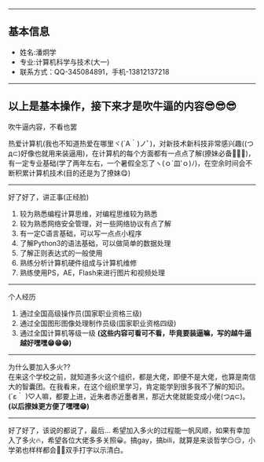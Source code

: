 -------
基本信息
-------
- 姓名:潘炯学  
- 专业:计算机科学与技术(大一)
- 联系方式：QQ-345084891，手机-13812137218

-------
以上是基本操作，接下来才是吹牛逼的内容😎😎😎 
------- 
吹牛逼内容，不看也罢 
  
热爱计算机(我也不知道热爱在哪里ヾ(´A｀)ノﾟ)，对新技术新科技非常感兴趣((つд⊂)好像也就用来装逼用)，在计算机的每个方面都有一点点了解(撩妹必备🤔🤔🤔)，有一定专业基础(学了两年左右，一个暑假全忘了ヽ(ｏ`皿′ｏ)ﾉ)，在空余时间会不断积累计算机技术(目的还是为了撩妹😋)

-------
好了好了，讲正事(正经脸)

1. 较为熟悉编程计算思维，对编程思维较为熟悉  
2. 较为熟悉网络安全管理，对一些网络协议有点了解
3. 有一定C语言基础，可以写一点点小程序
4. 了解Python3的语法基础，可以做简单的数据处理
5. 了解正则表达式的一般使用
6. 熟练分析计算机硬件组成与计算机维修
7. 熟练使用PS，AE，Flash来进行图片和视频处理

-------
个人经历  

1. 通过全国高级操作员(国家职业资格三级)
2. 通过全国图形图像处理制作员级(国家职业资格四级)
3. 通过全国计算机等级一级
**(这些内容可看可不看，毕竟要装逼嘛，写的越牛逼越好嘿嘿😁😁😁)**

-------
为什么要加入多火??  
在来这个学校之前，就知道多火这个组织，都是大佬，即便不是大佬，也算是南信大的智囊团。在我看来，在这个组织里学习，肯定能学到很多我不了解的知识。(´ε｀ )♡人嘛，都要上进，近朱者赤近墨者黑，那近大佬就能变成小佬(つд⊂)。**(以后撩妹更方便了嘿嘿😁)**


-------
好了好了，该说的都说了，最后...
希望加入多火的过程能一帆风顺，如果有幸加入了多火🔥，希望各位大佬多多关照😀。搞gay，搞bili，就算是来谈哲学😏😏，小学弟也样样都会🤗🤗双手打字以示清白。
